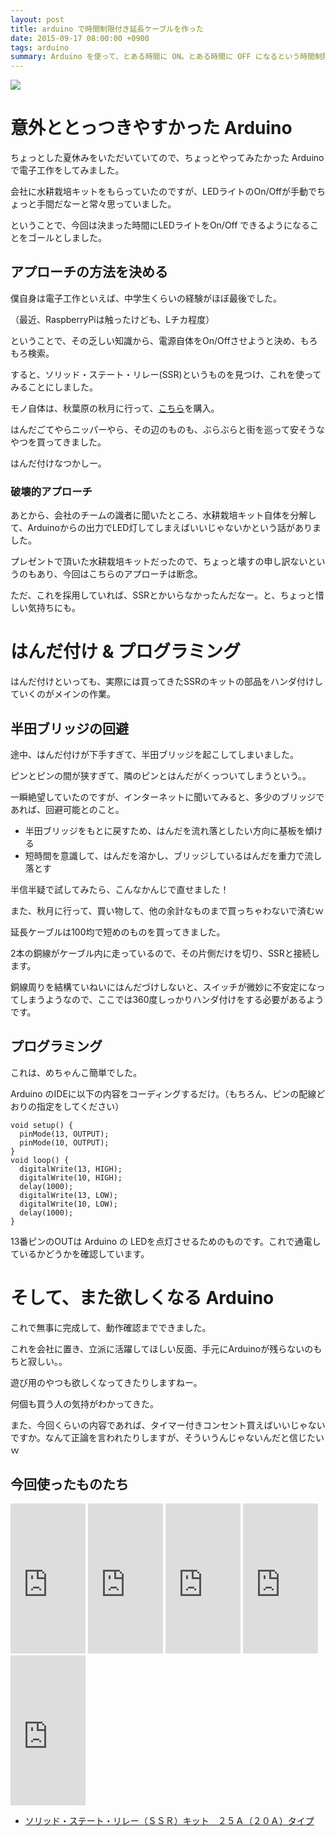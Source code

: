 ```yaml
---
layout: post
title: arduino で時間制限付き延長ケーブルを作った
date: 2015-09-17 08:00:00 +0900
tags: arduino
summary: Arduino を使って、とある時間に ON。とある時間に OFF になるという時間制限付き延長ケーブルを作ってみました。 ソリッド・ステート・リレーという電気信号により、通電させるか否かを制御できる部品を使い、実際に動くところまで持っていきます。
---
```


![](
https://skim.milk200.cc/20150917_arduino/IMG_2856.JPG)

# 意外ととっつきやすかった Arduino

ちょっとした夏休みをいただいていてので、ちょっとやってみたかった Arduinoで電子工作をしてみました。

会社に水耕栽培キットをもらっていたのですが、LEDライトのOn/Offが手動でちょっと手間だなーと常々思っていました。

ということで、今回は決まった時間にLEDライトをOn/Off できるようになることをゴールとしました。

## アプローチの方法を決める

僕自身は電子工作といえば、中学生くらいの経験がほぼ最後でした。

（最近、RaspberryPiは触ったけども、Lチカ程度）

ということで、その乏しい知識から、電源自体をOn/Offさせようと決め、もろもろ検索。

すると、ソリッド・ステート・リレー(SSR)というものを見つけ、これを使ってみることにしました。

モノ自体は、秋葉原の秋月に行って、[こちら](http://akizukidenshi.com/catalog/g/gK-00203/)を購入。

はんだごてやらニッパーやら、その辺のものも、ぶらぶらと街を巡って安そうなやつを買ってきました。

はんだ付けなつかしー。

### 破壊的アプローチ

あとから、会社のチームの識者に聞いたところ、水耕栽培キット自体を分解して、Arduinoからの出力でLED灯してしまえばいいじゃないかという話がありました。

プレゼントで頂いた水耕栽培キットだったので、ちょっと壊すの申し訳ないというのもあり、今回はこちらのアプローチは断念。

ただ、これを採用していれば、SSRとかいらなかったんだなー。と、ちょっと惜しい気持ちにも。

# はんだ付け & プログラミング

はんだ付けといっても、実際には買ってきたSSRのキットの部品をハンダ付けしていくのがメインの作業。

## 半田ブリッジの回避

途中、はんだ付けが下手すぎて、半田ブリッジを起こしてしまいました。

ピンとピンの間が狭すぎて、隣のピンとはんだがくっついてしまうという。。

一瞬絶望していたのですが、インターネットに聞いてみると、多少のブリッジであれば、回避可能とのこと。

- 半田ブリッジをもとに戻すため、はんだを流れ落としたい方向に基板を傾ける
- 短時間を意識して、はんだを溶かし、ブリッジしているはんだを重力で流し落とす

半信半疑で試してみたら、こんなかんじで直せました！

また、秋月に行って、買い物して、他の余計なものまで買っちゃわないで済むｗ

延長ケーブルは100均で短めのものを買ってきました。

2本の銅線がケーブル内に走っているので、その片側だけを切り、SSRと接続します。

銅線周りを結構ていねいにはんだづけしないと、スイッチが微妙に不安定になってしまうようなので、ここでは360度しっかりハンダ付けをする必要があるようです。

## プログラミング

これは、めちゃんこ簡単でした。

Arduino のIDEに以下の内容をコーディングするだけ。（もちろん、ピンの配線どおりの指定をしてください）

```
void setup() {
  pinMode(13, OUTPUT);
  pinMode(10, OUTPUT);
}
void loop() {
  digitalWrite(13, HIGH);
  digitalWrite(10, HIGH);
  delay(1000);
  digitalWrite(13, LOW);
  digitalWrite(10, LOW);
  delay(1000);
}
```

13番ピンのOUTは Arduino の LEDを点灯させるためのものです。これで通電しているかどうかを確認しています。

# そして、また欲しくなる Arduino

これで無事に完成して、動作確認までできました。

これを会社に置き、立派に活躍してほしい反面、手元にArduinoが残らないのもちと寂しい。。

遊び用のやつも欲しくなってきたりしますねー。

何個も買う人の気持がわかってきた。

また、今回くらいの内容であれば、タイマー付きコンセント買えばいいじゃないですか。なんて正論を言われたりしますが、そういうんじゃないんだと信じたいｗ

## 今回使ったものたち

<iframe src="http://rcm-fe.amazon-adsystem.com/e/cm?lt1=_blank&bc1=000000&IS2=1&bg1=FFFFFF&fc1=000000&lc1=0000FF&t=tanukiti_blog-22&o=9&p=8&l=as4&m=amazon&f=ifr&ref=ss_til&asins=B0044X2E5S" style="width:120px;height:240px;" scrolling="no" marginwidth="0" marginheight="0" frameborder="0"></iframe>

<iframe src="http://rcm-fe.amazon-adsystem.com/e/cm?lt1=_blank&bc1=000000&IS2=1&bg1=FFFFFF&fc1=000000&lc1=0000FF&t=tanukiti_blog-22&o=9&p=8&l=as4&m=amazon&f=ifr&ref=ss_til&asins=B0029LGANO" style="width:120px;height:240px;" scrolling="no" marginwidth="0" marginheight="0" frameborder="0"></iframe>

<iframe src="http://rcm-fe.amazon-adsystem.com/e/cm?lt1=_blank&bc1=000000&IS2=1&bg1=FFFFFF&fc1=000000&lc1=0000FF&t=tanukiti_blog-22&o=9&p=8&l=as4&m=amazon&f=ifr&ref=ss_til&asins=B0072QBJT6" style="width:120px;height:240px;" scrolling="no" marginwidth="0" marginheight="0" frameborder="0"></iframe>

<iframe src="http://rcm-fe.amazon-adsystem.com/e/cm?lt1=_blank&bc1=000000&IS2=1&bg1=FFFFFF&fc1=000000&lc1=0000FF&t=tanukiti_blog-22&o=9&p=8&l=as4&m=amazon&f=ifr&ref=ss_til&asins=B007UMNXE6" style="width:120px;height:240px;" scrolling="no" marginwidth="0" marginheight="0" frameborder="0"></iframe>

<iframe src="http://rcm-fe.amazon-adsystem.com/e/cm?lt1=_blank&bc1=000000&IS2=1&bg1=FFFFFF&fc1=000000&lc1=0000FF&t=tanukiti_blog-22&o=9&p=8&l=as4&m=amazon&f=ifr&ref=ss_til&asins=B009ALRR9M" style="width:120px;height:240px;" scrolling="no" marginwidth="0" marginheight="0" frameborder="0"></iframe>

- [ソリッド・ステート・リレー（ＳＳＲ）キット　２５Ａ（２０Ａ）タイプ](http://akizukidenshi.com/catalog/g/gK-00203/)
